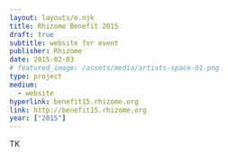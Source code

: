 ```yaml
---
layout: layouts/e.njk
title: Rhizome Benefit 2015
draft: true
subtitle: website for event
publisher: Rhizome
date: 2015-02-03
# featured_image: /assets/media/artists-space-01.png
type: project
medium:
  - website
hyperlink: benefit15.rhizome.org
link: http://benefit15.rhizome.org
year: ["2015"]
---
```


TK
